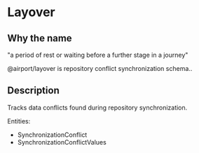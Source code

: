 # Layover

## Why the name 

"a period of rest or waiting before a further stage in a journey"

@airport/layover is repository conflict synchronization schema..

## Description

Tracks data conflicts found during repository synchronization.

Entities:

*   SynchronizationConflict
*   SynchronizationConflictValues

